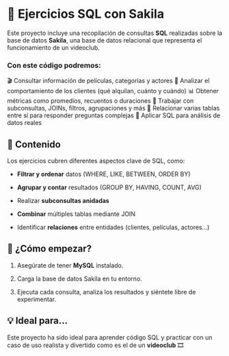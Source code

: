 # 🧠 Ejercicios SQL con Sakila

Este proyecto incluye una recopilación de consultas __SQL__ realizadas sobre la base de datos __Sakila__, una base de datos relacional que representa el funcionamiento de un videoclub.

### Con este código podremos:

🎬 Consultar información de películas, categorías y actores
👥 Analizar el comportamiento de los clientes (qué alquilan, cuánto y cuándo)
📊 Obtener métricas como promedios, recuentos o duraciones
🔎 Trabajar con subconsultas, JOINs, filtros, agrupaciones y más
🤝 Relacionar varias tablas entre sí para responder preguntas complejas
🚀 Aplicar SQL para análisis de datos reales

## 🧪 Contenido

Los ejercicios cubren diferentes aspectos clave de SQL, como:

- __Filtrar y ordenar__ datos (WHERE, LIKE, BETWEEN, ORDER BY)

- __Agrupar y contar__ resultados (GROUP BY, HAVING, COUNT, AVG)

- Realizar __subconsultas anidadas__

- __Combinar__ múltiples tablas mediante JOIN

- Identificar __relaciones__ entre entidades (clientes, películas, actores...)

## 🚀 ¿Cómo empezar?

 1. Asegúrate de tener __MySQL__ instalado.

 2. Carga la base de datos Sakila en tu entorno.

 3. Ejecuta cada consulta, analiza los resultados y siéntete libre de experimentar.

## 💡 Ideal para...
Este proyecto ha sido ideal para aprender código SQL y practicar con un caso de uso realista y divertido como es el de un __videoclub__ 🎞️